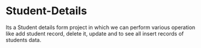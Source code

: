 # Student-Details
Its a Student details form project in which we can perform various operation like add student record, delete it, update and to see all insert records of students data.

